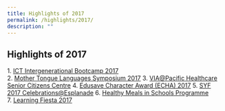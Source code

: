 ```yaml
---
title: Highlights of 2017
permalink: /highlights/2017/
description: ""
---
```

## Highlights of 2017

1. [ICT Intergenerational Bootcamp 2017](/permalink/2017-point1/)<br>
2. [Mother Tongue Languages Symposium 2017](https://ganengsengpri-moe-edu-sg-admin.cwp.sg/others/featured/highlights/highlights-of-2017/mother-tongue-languages-symposium-2017)
3. [VIA@Pacific Healthcare Senior Citizens Centre](https://ganengsengpri-moe-edu-sg-admin.cwp.sg/others/featured/highlights/highlights-of-2017/via-at-pacific-healthcare-senior-citizens-centre)
4. [Edusave Character Award (ECHA) 2017](https://ganengsengpri-moe-edu-sg-admin.cwp.sg/others/featured/highlights/highlights-of-2017/edusave-character-award-echa-2017)
5. [SYF 2017 Celebrations@Esplanade](https://ganengsengpri-moe-edu-sg-admin.cwp.sg/others/featured/highlights/highlights-of-2017/syf-2017-celebrations-at-esplanade)
6. [Healthy Meals in Schools Programme](https://ganengsengpri-moe-edu-sg-admin.cwp.sg/others/featured/highlights/highlights-of-2017/healthy-meals-in-schools-programme)
7. [Learning Fiesta 2017](https://ganengsengpri-moe-edu-sg-admin.cwp.sg/others/featured/highlights/highlights-of-2017/learning-fiesta-2017)
